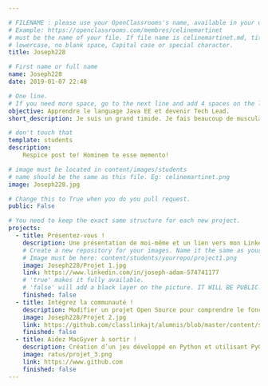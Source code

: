 ```yaml
---

# FILENAME : please use your OpenClassrooms's name, available in your url.
# Example: https://openclassrooms.com/membres/celinemartinet
# must be the name of your file. If file name is celinemartinet.md, title is celinemartinet.
# lowercase, no blank space, Capital case or special character.
title: Joseph228

# First name or full name
name: Joseph228
date: 2019-01-07 22:48

# One line.
# If you need more space, go to the next line and add 4 spaces on the left, as in 'description'.
objective: Apprendre le language Java EE et devenir Tech Lead.
short_description: Je suis un grand timide. Je fais beaucoup de musculation.

# don't touch that
template: students
description:
    Respice post te! Hominem te esse memento!

# image must be located in content/images/students
# name should be the same as this file. Eg: celinemartinet.png
image: Joseph228.jpg

# Change this to True when you do you pull request.
public: False

# You need to keep the exact same structure for each new project.
projects:
  - title: Présentez-vous !
    description: Une présentation de moi-même et un lien vers mon LinkedIn.
    # Create a new repository for your images. Name it the same as your nickname and profile picture.
    # Image must be here: content/students/yourrepo/project1.png
    image: Joseph228/Projet 1.jpg
    link: https://www.linkedin.com/in/joseph-adam-574741177
    # 'true' makes it fully available.
    # 'false' will add a black layer on the picture. IT WILL BE PUBLIC!
    finished: false
  - title: Intégrez la communauté !
    description: Modifier un projet Open Source pour comprendre le fonctionnement de Git, de Github et des pull requests. 
    image: Joseph228/Projet 2.jpg
    link: https://github.com/classlinkajt/alumnis/blob/master/content/students/Joseph228.md
    finished: false
  - title: Aidez MacGyver à sortir !
    description: Création d’un jeu développé en Python et utilisant PyGame.
    image: ratus/projet_3.png
    link: https://www.github.com
    finished: false
---
```


